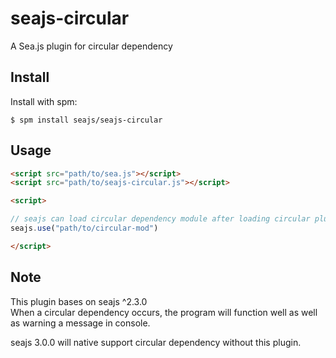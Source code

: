 seajs-circular
=========

A Sea.js plugin for circular dependency

Install
-------

Install with spm:

    $ spm install seajs/seajs-circular


Usage
-----

```html
<script src="path/to/sea.js"></script>
<script src="path/to/seajs-circular.js"></script>

<script>

// seajs can load circular dependency module after loading circular plugin.
seajs.use("path/to/circular-mod")

</script>
```

Note
-----

This plugin bases on seajs ^2.3.0
<br/>When a circular dependency occurs, the program will function well as well as warning a message in console.

seajs 3.0.0 will native support circular dependency without this plugin.